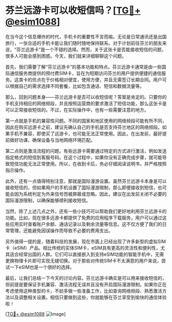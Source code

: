 # 芬兰远游卡可以收短信吗？[[TG💪+ @esim1088](https://t.me/s/esim1088)]

在当今这个信息爆炸的时代，手机卡的重要性不言而喻。无论是日常通讯还是出国旅行，一张合适的手机卡能让我们随时随地保持联系。对于计划前往芬兰的朋友来说，“芬兰远游卡”是一个不错的选择。然而，关于这张卡是否能接收短信的问题，很多人可能会感到困惑。今天，我们就来详细聊聊这个问题。

首先，我们需要了解“芬兰远游卡”的基本功能和特点。芬兰远游卡通常是由一些国际通信服务商提供的预付费SIM卡，旨在为短期访问芬兰的用户提供便捷的通信服务。这类卡的优点在于价格相对便宜，使用方便，并且无需签订长期合同。用户可以根据自己的需求选择不同套餐，比如包含通话、短信和数据流量等。

那么，回到问题本身——芬兰远游卡是否可以收短信呢？答案是肯定的。只要你的手机支持相应的网络频段，并且按照运营商的要求激活了短信功能，那么这张卡是可以正常接收短信的。不过，在实际操作中，也有一些需要注意的地方。

第一点就是手机的兼容性问题。不同的国家和地区使用的网络频段可能有所不同，因此在购买远游卡之前，建议先确认自己的手机是否支持芬兰地区的网络频段。如果手机不兼容，即使买了远游卡，也可能无法正常使用。因此，在出发前，最好提前做好功课，确保设备与当地网络环境匹配。

第二点则是激活流程的问题。有些远游卡需要通过特定的方式进行激活，例如发送指定格式的短信到客服号码。在这个过程中，如果你没有正确完成步骤，就可能导致短信功能无法正常使用。所以，在收到卡后，务必仔细阅读说明书，并严格按照指示操作。

此外，还有一点值得特别注意，那就是国际漫游设置。虽然芬兰远游卡本身是可以接收短信的，但如果用户的手机设置了国际漫游限制，那么即便接收到短信，也可能会因为系统判定为外来信号而被屏蔽或忽略。因此，建议在出发前关闭不必要的国际漫游限制，以确保能够顺利接收短信。

当然，除了上述几点之外，还有一些小技巧可以帮助我们更好地利用芬兰远游卡的功能。比如，现在很多远游卡都提供了免费的应用程序下载服务，用户可以通过这些应用实时查看账户余额、通话记录以及剩余流量等信息。这不仅方便了我们的日常管理，还能避免因误操作而导致不必要的费用支出。

另外值得一提的是，随着科技的发展，现在市面上已经出现了许多新型的虚拟SIM卡（eSIM）产品。相比传统的实体SIM卡，eSIM具有更高的灵活性和便利性，尤其适合经常出国的人群。它们可以直接嵌入到支持eSIM功能的智能手机中，无需更换物理卡片即可实现无缝切换。对于那些对传统SIM卡不太满意的用户来说，尝试一下eSIM也是一个很好的选择。

最后，让我们总结一下今天的讨论内容。芬兰远游卡确实是可以用来接收短信的，但前提是要保证手机兼容、激活流程无误并且没有开启国际漫游限制。如果你正在考虑使用这种类型的卡，不妨多做一些准备工作，比如查询网络频段、熟悉激活方法以及调整相关设置。相信只要做到这些，你就能够在芬兰享受到愉快的通信体验啦！

[[TG💪+ @esim1088](https://t.me/s/esim1088) ![Image](https://i.postimg.cc/4NQfJmqS/Snipaste-2025-05-13-00-14-12.png)]